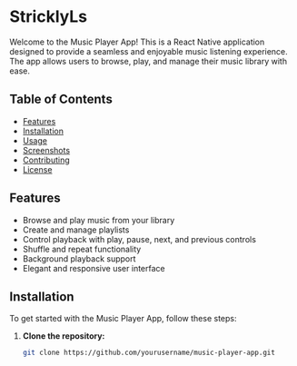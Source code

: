 # StricklyLs

Welcome to the Music Player App! This is a React Native application designed to provide a seamless and enjoyable music listening experience. The app allows users to browse, play, and manage their music library with ease.

## Table of Contents

- [Features](#features)
- [Installation](#installation)
- [Usage](#usage)
- [Screenshots](#screenshots)
- [Contributing](#contributing)
- [License](#license)

## Features

- Browse and play music from your library
- Create and manage playlists
- Control playback with play, pause, next, and previous controls
- Shuffle and repeat functionality
- Background playback support
- Elegant and responsive user interface

## Installation

To get started with the Music Player App, follow these steps:

1. **Clone the repository:**
   ```sh
   git clone https://github.com/yourusername/music-player-app.git

